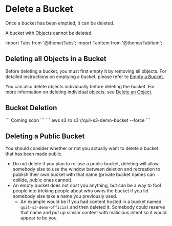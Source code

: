 # Delete a Bucket

Once a bucket has been emptied, it can be deleted. 

A bucket with Objects cannot be deleted.

import Tabs from '@theme/Tabs';
import TabItem from '@theme/TabItem';

## Deleting all Objects in a Bucket
Before deleting a bucket, you must first empty it by removing all objects. For detailed instructions on emptying a bucket, please refer to [Empty a Bucket](empty-a-bucket).

You can also delete objects individually before deleting the bucket. For more information on deleting individual objects, see [Delete an Object](/docs/api/q-storage/user-manual/working-with-objects/delete-an-object).

## Bucket Deletion

<Tabs>
  <TabItem value="qcli" label="Using Q's CLI Tooling" default>
```
Coming soon
```
  </TabItem>
  <TabItem value="thirdparty" label="Using a Third-party S3-compatible CLI">
```
aws s3 rb s3://quil-s3-demo-bucket --force  
```
  </TabItem>
</Tabs>

## Deleting a Public Bucket
You should consider whether or not you actually want to delete a bucket that has been made public.
- Do not delete if you plan to re-use a public bucket, deleting will allow somebody else to use the window between deletion and recreation to publish their own bucket with that name (private bucket names can collide, public ones cannot).
- An empty bucket does not cost you anything, but can be a way to fool people into tricking people about who owns the bucket if you let somebody else take a name you previously used.
   - An example would be if you had content hosted in a bucket named `quil-s3-demo-official` and then deleted it.  Somebody could reserve that name and put up similar content with malicious intent so it would appear to be you.
